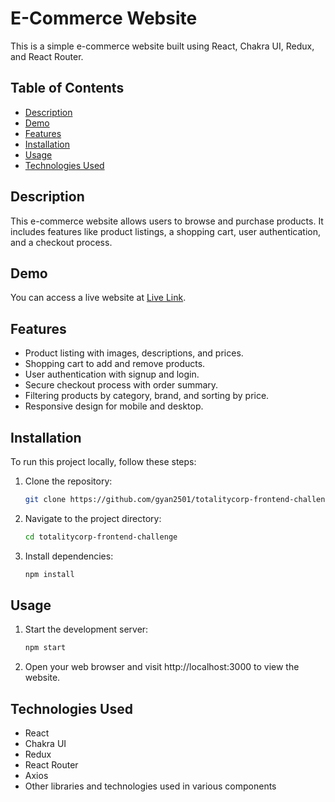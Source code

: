 # E-Commerce Website

This is a simple e-commerce website built using React, Chakra UI, Redux, and React Router.

## Table of Contents

- [Description](#description)
- [Demo](#demo)
- [Features](#features)
- [Installation](#installation)
- [Usage](#usage)
- [Technologies Used](#technologies-used)


## Description

This e-commerce website allows users to browse and purchase products. It includes features like product listings, a shopping cart, user authentication, and a checkout process.

## Demo

You can access a live website at [Live Link](https://totalitycorp-frontend-challenge-ns9af77p2-gyan2501.vercel.app/).

## Features

- Product listing with images, descriptions, and prices.
- Shopping cart to add and remove products.
- User authentication with signup and login.
- Secure checkout process with order summary.
- Filtering products by category, brand, and sorting by price.
- Responsive design for mobile and desktop.

## Installation 

To run this project locally, follow these steps:

1. Clone the repository:

   ```bash
   git clone https://github.com/gyan2501/totalitycorp-frontend-challenge
2. Navigate to the project directory:
   
   ```bash
   cd totalitycorp-frontend-challenge
   
3. Install dependencies:
   
   ```bash
   npm install
## Usage

1. Start the development server:
   ```bash
   npm start
2. Open your web browser and visit http://localhost:3000 to view the website.

## Technologies Used
- React
- Chakra UI
- Redux
- React Router
- Axios
- Other libraries and technologies used in various components

